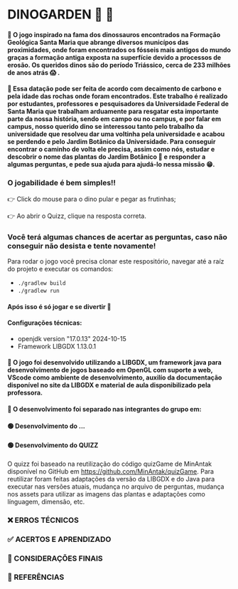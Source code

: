 
# DINOGARDEN :sauropod: 	:t-rex:

####   :pushpin: O jogo inspirado na fama dos dinossauros encontrados na Formação Geológica Santa Maria que abrange diversos municípos das proximidades, onde foram encontrados os fósseis mais antigos do mundo graças a formação antiga exposta na superfície devido a processos de erosão. Os queridos dinos são do período Triássico, cerca de 233 milhões de anos atrás :scream: .

####   :pushpin: Essa datação pode ser feita de acordo com decaimento de carbono e pela idade das rochas onde foram encontrados. Este trabalho é realizado por estudantes, professores e pesquisadores da Universidade Federal de Santa Maria que trabalham arduamente para resgatar esta importante parte da nossa história, sendo em campo ou no campus, e por falar em campus, nosso querido dino se interessou tanto pelo trabalho da universidade que resolveu dar uma voltinha pela universidade e acabou se perdendo e pelo Jardim Botânico da Universidade. Para conseguir encontrar o caminho de volta ele precisa, assim como nós, estudar e descobrir o nome das plantas do Jardim Botânico :seedling: e responder a algumas perguntas, e pede sua ajuda para ajudá-lo nessa missão :grin:.




### O jogabilidade é bem simples!!

:point_right: Click do mouse para o dino pular e pegar as frutinhas;
  
:point_right: Ao abrir o Quizz, clique na resposta correta.



### Você terá algumas chances de acertar as perguntas, caso não conseguir não desista e tente novamente!



Para rodar o jogo você precisa clonar este respositório, navegar até a raíz do projeto e executar os comandos: 
- ```./gradlew build ```
- ```./gradlew run ```


#### Após isso é só jogar e se divertir 💚



#### Configurações técnicas:
- openjdk version "17.0.13" 2024-10-15
- Framework LIBGDX 1.13.0.1


#### :small_blue_diamond: O jogo foi desenvolvido utilizando a LIBGDX, um framework java para desenvolvimento de jogos baseado em OpenGL com suporte a web, VScode como ambiente de desenvolvimento, auxilío da documentação disponível no site da LIBGDX e material de aula disponibilizado pela professora.

#### :small_blue_diamond: O desenvolvimento foi separado nas integrantes do grupo em:

#### :green_circle: Desenvolvimento do ...

#### :green_circle: Desenvolvimento do QUIZZ

   O quizz foi baseado na reutilização do código quizGame de MinAntak disponível no GitHub em https://github.com/MinAntak/quizGame.
Para reutilizar foram feitas adaptações da versão da LIBGDX e do Java para executar nas versões atuais, mudança no arquivo de perguntas, mudança nos assets para utilizar as imagens das plantas e adaptações como línguagem, dimensão, etc.



### :x: ERROS TÉCNICOS



###  :white_check_mark: ACERTOS E APRENDIZADO


### :small_blue_diamond: CONSIDERAÇÕES FINAIS


### :small_blue_diamond: REFERÊNCIAS







